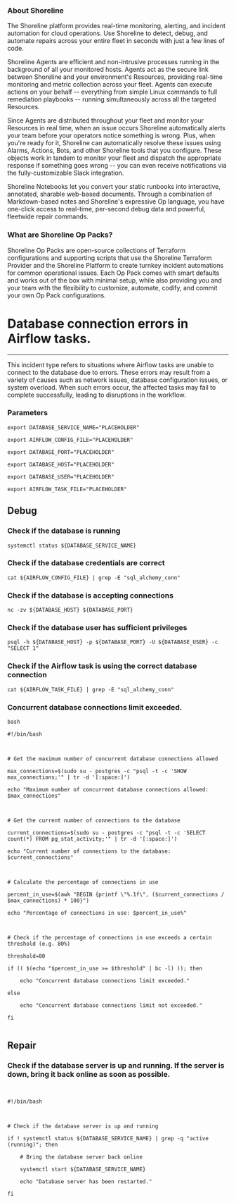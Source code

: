 
### About Shoreline
The Shoreline platform provides real-time monitoring, alerting, and incident automation for cloud operations. Use Shoreline to detect, debug, and automate repairs across your entire fleet in seconds with just a few lines of code.

Shoreline Agents are efficient and non-intrusive processes running in the background of all your monitored hosts. Agents act as the secure link between Shoreline and your environment's Resources, providing real-time monitoring and metric collection across your fleet. Agents can execute actions on your behalf -- everything from simple Linux commands to full remediation playbooks -- running simultaneously across all the targeted Resources.

Since Agents are distributed throughout your fleet and monitor your Resources in real time, when an issue occurs Shoreline automatically alerts your team before your operators notice something is wrong. Plus, when you're ready for it, Shoreline can automatically resolve these issues using Alarms, Actions, Bots, and other Shoreline tools that you configure. These objects work in tandem to monitor your fleet and dispatch the appropriate response if something goes wrong -- you can even receive notifications via the fully-customizable Slack integration.

Shoreline Notebooks let you convert your static runbooks into interactive, annotated, sharable web-based documents. Through a combination of Markdown-based notes and Shoreline's expressive Op language, you have one-click access to real-time, per-second debug data and powerful, fleetwide repair commands.

### What are Shoreline Op Packs?
Shoreline Op Packs are open-source collections of Terraform configurations and supporting scripts that use the Shoreline Terraform Provider and the Shoreline Platform to create turnkey incident automations for common operational issues. Each Op Pack comes with smart defaults and works out of the box with minimal setup, while also providing you and your team with the flexibility to customize, automate, codify, and commit your own Op Pack configurations.

# Database connection errors in Airflow tasks.
---

This incident type refers to situations where Airflow tasks are unable to connect to the database due to errors. These errors may result from a variety of causes such as network issues, database configuration issues, or system overload. When such errors occur, the affected tasks may fail to complete successfully, leading to disruptions in the workflow.

### Parameters
```shell
export DATABASE_SERVICE_NAME="PLACEHOLDER"

export AIRFLOW_CONFIG_FILE="PLACEHOLDER"

export DATABASE_PORT="PLACEHOLDER"

export DATABASE_HOST="PLACEHOLDER"

export DATABASE_USER="PLACEHOLDER"

export AIRFLOW_TASK_FILE="PLACEHOLDER"
```

## Debug

### Check if the database is running
```shell
systemctl status ${DATABASE_SERVICE_NAME}
```

### Check if the database credentials are correct
```shell
cat ${AIRFLOW_CONFIG_FILE} | grep -E "sql_alchemy_conn"
```

### Check if the database is accepting connections
```shell
nc -zv ${DATABASE_HOST} ${DATABASE_PORT}
```

### Check if the database user has sufficient privileges
```shell
psql -h ${DATABASE_HOST} -p ${DATABASE_PORT} -U ${DATABASE_USER} -c "SELECT 1"
```

### Check if the Airflow task is using the correct database connection
```shell
cat ${AIRFLOW_TASK_FILE} | grep -E "sql_alchemy_conn"
```

### Concurrent database connections limit exceeded.
```shell
bash

#!/bin/bash



# Get the maximum number of concurrent database connections allowed

max_connections=$(sudo su - postgres -c "psql -t -c 'SHOW max_connections;'" | tr -d '[:space:]')

echo "Maximum number of concurrent database connections allowed: $max_connections"



# Get the current number of connections to the database

current_connections=$(sudo su - postgres -c "psql -t -c 'SELECT count(*) FROM pg_stat_activity;'" | tr -d '[:space:]')

echo "Current number of connections to the database: $current_connections"



# Calculate the percentage of connections in use

percent_in_use=$(awk "BEGIN {printf \"%.1f\", ($current_connections / $max_connections) * 100}")

echo "Percentage of connections in use: $percent_in_use%"



# Check if the percentage of connections in use exceeds a certain threshold (e.g. 80%)

threshold=80

if (( $(echo "$percent_in_use >= $threshold" | bc -l) )); then

    echo "Concurrent database connections limit exceeded."

else

    echo "Concurrent database connections limit not exceeded."

fi


```

## Repair

### Check if the database server is up and running. If the server is down, bring it back online as soon as possible.
```shell


#!/bin/bash



# Check if the database server is up and running

if ! systemctl status ${DATABASE_SERVICE_NAME} | grep -q "active (running)"; then

    # Bring the database server back online

    systemctl start ${DATABASE_SERVICE_NAME}

    echo "Database server has been restarted."

fi


```